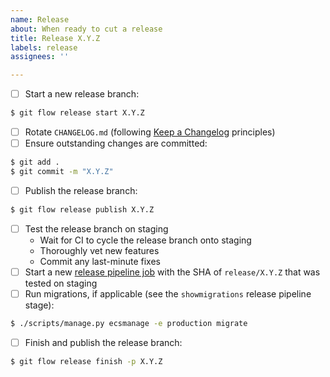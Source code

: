 ```yaml
---
name: Release
about: When ready to cut a release
title: Release X.Y.Z
labels: release
assignees: ''

---
```


- [ ] Start a new release branch:
```bash
$ git flow release start X.Y.Z
```
- [ ] Rotate `CHANGELOG.md` (following [Keep a Changelog](https://keepachangelog.com/) principles)
- [ ] Ensure outstanding changes are committed:
```bash
$ git add .
$ git commit -m "X.Y.Z"
```
- [ ] Publish the release branch:
```bash
$ git flow release publish X.Y.Z
```
- [ ] Test the release branch on staging
    - Wait for CI to cycle the release branch onto staging
    - Thoroughly vet new features
    - Commit any last-minute fixes
- [ ] Start a new [release pipeline job](http://civicci01.internal.azavea.com/view/oar/job/Open%20Apparel%20Registry%20Release%20Pipeline/build?delay=0sec) with the SHA of `release/X.Y.Z` that was tested on staging
- [ ] Run migrations, if applicable (see the `showmigrations` release pipeline stage):
```bash
$ ./scripts/manage.py ecsmanage -e production migrate
```
- [ ] Finish and publish the release branch:
```bash
$ git flow release finish -p X.Y.Z 
```
